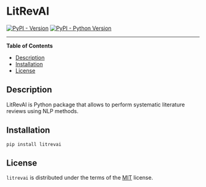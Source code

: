 # LitRevAI

[![PyPI - Version](https://img.shields.io/pypi/v/litrevai.svg)](https://pypi.org/project/litrevai)
[![PyPI - Python Version](https://img.shields.io/pypi/pyversions/litrevai.svg)](https://pypi.org/project/litrevai)

-----


**Table of Contents**

- [Description](#description)
- [Installation](#installation)
- [License](#license)

## Description

LitRevAI is Python package that allows to perform systematic literature reviews using NLP methods.

## Installation

```console
pip install litrevai
```

## License

`litrevai` is distributed under the terms of the [MIT](https://spdx.org/licenses/MIT.html) license.
